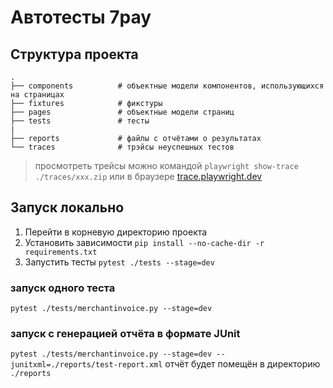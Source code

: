 # Автотесты 7pay

## Структура проекта
    .
    ├── components          # объектные модели компонентов, использующихся на страницах
    ├── fixtures            # фикстуры
    ├── pages               # объектные модели страниц
    ├── tests               # тесты                  
    |
    ├── reports             # файлы с отчётами о результатах
    └── traces              # трэйсы неуспешных тестов

> просмотреть трейсы можно командой `playwright show-trace ./traces/xxx.zip` или в браузере [trace.playwright.dev](https://trace.playwright.dev)
## Запуск локально

1. Перейти в корневую директорию проекта 
1. Установить зависимости
```pip install --no-cache-dir -r requirements.txt```
1. Запустить тесты
```pytest ./tests --stage=dev```

### запуск одного теста
```pytest ./tests/merchantinvoice.py --stage=dev```

### запуск с генерацией отчёта в формате JUnit
```pytest ./tests/merchantinvoice.py --stage=dev --junitxml=./reports/test-report.xml```
отчёт будет помещён в директорию `./reports`
